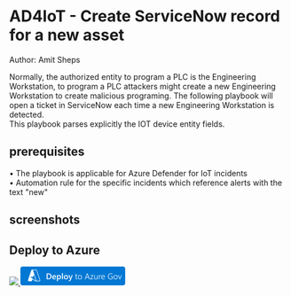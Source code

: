 # AD4IoT - Create ServiceNow record for a new asset
Author: Amit Sheps

Normally, the authorized entity to program a PLC is the Engineering Workstation, to program a PLC attackers might create a new Engineering Workstation to create malicious programing. The following playbook will open a ticket in ServiceNow each time a new Engineering Workstation is detected.  
This playbook parses explicitly the IOT device entity fields. 

## prerequisites
• The playbook is applicable for Azure Defender for IoT incidents  
• Automation rule for the specific incidents which reference alerts with the text "new"


## screenshots


## Deploy to Azure
<a href="https://portal.azure.com/#create/Microsoft.Template/uri/https%3A%2F%2Fraw.githubusercontent.com%2FAzure%2FAzure-Sentinel%2Fmaster%2FPlaybooks%2FAD4IoT-NewAssetServiceNowTicket%2Fazuredeploy.json" target="_blank">
    <img src="https://aka.ms/deploytoazurebutton""/>
</a>
<a href="https://portal.azure.us/#create/Microsoft.Template/uri/https%3A%2F%2Fraw.githubusercontent.com%2FAzure%2FAzure-Sentinel%2Fmaster%2FPlaybooks%2FAD4IoT-NewAssetServiceNowTicket%2Fazuredeploy.json" target="_blank">
<img src="https://raw.githubusercontent.com/Azure/azure-quickstart-templates/master/1-CONTRIBUTION-GUIDE/images/deploytoazuregov.png"/>
</a>